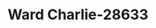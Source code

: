 ---
f_zip-code: 21225
f_state-code: MD
title: Ward Charlie-28633
f_phone: 410-789-7075
f_city-only: Brooklyn
f_address: 4607 4th Street Apt 2 Brooklyn
f_location-unique-id: '28633'
slug: ward-charlie-28633
updated-on: '2024-05-30T13:46:58.046Z'
created-on: '2024-05-30T13:36:59.803Z'
published-on: '2024-05-30T13:54:32.469Z'
f_city-state: cms/city/brooklyn-md.md
f_company: cms/company/ward-charlie.md
f_state: cms/state/maryland.md
layout: '[payday-loan].html'
tags: payday-loan
---